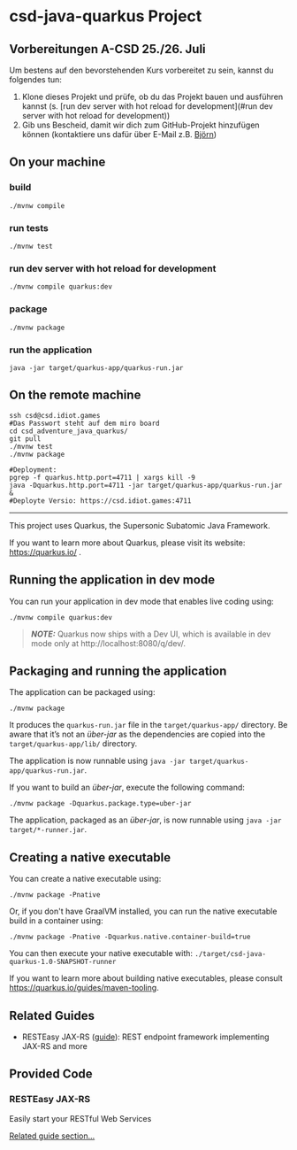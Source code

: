 # csd-java-quarkus Project

## Vorbereitungen A-CSD 25./26. Juli

Um bestens auf den bevorstehenden Kurs vorbereitet zu sein, kannst du folgendes tun:
1. Klone dieses Projekt und prüfe, ob du das Projekt bauen und ausführen kannst (s. [run dev server with hot reload for development](#run dev server with hot reload for development))
2. Gib uns Bescheid, damit wir dich zum GitHub-Projekt hinzufügen können (kontaktiere uns dafür über E-Mail z.B. [Björn](mailto:bjoern@jensen.coach))

## On your machine
### build 
```shell script
./mvnw compile
```

### run tests
```shell script
./mvnw test
```

### run dev server with hot reload for development
```shell script
./mvnw compile quarkus:dev
```

### package
```shell script
./mvnw package
```

### run the application
```shell script
java -jar target/quarkus-app/quarkus-run.jar 
```

## On the remote machine
```
ssh csd@csd.idiot.games
#Das Passwort steht auf dem miro board
cd csd_adventure_java_quarkus/
git pull
./mvnw test
./mvnw package

#Deployment:
pgrep -f quarkus.http.port=4711 | xargs kill -9
java -Dquarkus.http.port=4711 -jar target/quarkus-app/quarkus-run.jar &
#Deployte Versio: https://csd.idiot.games:4711
```

---
This project uses Quarkus, the Supersonic Subatomic Java Framework.

If you want to learn more about Quarkus, please visit its website: https://quarkus.io/ .

## Running the application in dev mode

You can run your application in dev mode that enables live coding using:

```shell script
./mvnw compile quarkus:dev
```

> **_NOTE:_**  Quarkus now ships with a Dev UI, which is available in dev mode only at http://localhost:8080/q/dev/.

## Packaging and running the application

The application can be packaged using:

```shell script
./mvnw package
```

It produces the `quarkus-run.jar` file in the `target/quarkus-app/` directory. Be aware that it’s not an _über-jar_ as
the dependencies are copied into the `target/quarkus-app/lib/` directory.

The application is now runnable using `java -jar target/quarkus-app/quarkus-run.jar`.

If you want to build an _über-jar_, execute the following command:

```shell script
./mvnw package -Dquarkus.package.type=uber-jar
```

The application, packaged as an _über-jar_, is now runnable using `java -jar target/*-runner.jar`.

## Creating a native executable

You can create a native executable using:

```shell script
./mvnw package -Pnative
```

Or, if you don't have GraalVM installed, you can run the native executable build in a container using:

```shell script
./mvnw package -Pnative -Dquarkus.native.container-build=true
```

You can then execute your native executable with: `./target/csd-java-quarkus-1.0-SNAPSHOT-runner`

If you want to learn more about building native executables, please consult https://quarkus.io/guides/maven-tooling.

## Related Guides

- RESTEasy JAX-RS ([guide](https://quarkus.io/guides/rest-json)): REST endpoint framework implementing JAX-RS and more

## Provided Code

### RESTEasy JAX-RS

Easily start your RESTful Web Services

[Related guide section...](https://quarkus.io/guides/getting-started#the-jax-rs-resources)
